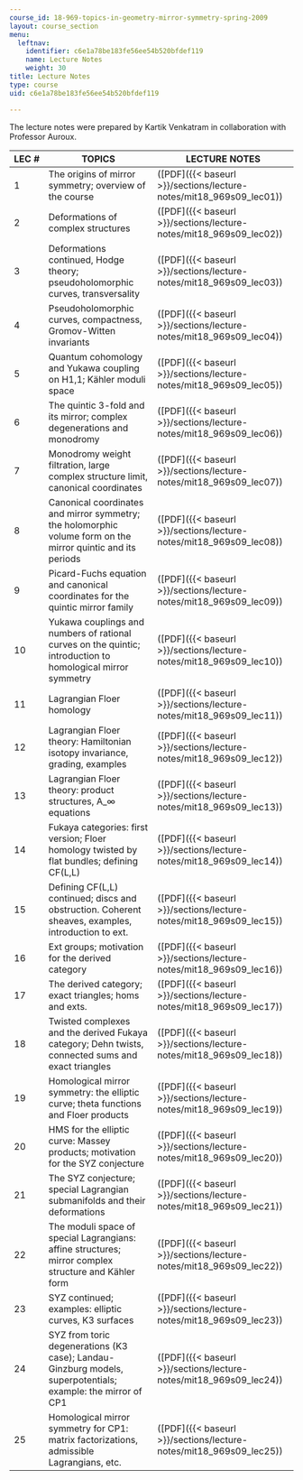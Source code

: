 ```yaml
---
course_id: 18-969-topics-in-geometry-mirror-symmetry-spring-2009
layout: course_section
menu:
  leftnav:
    identifier: c6e1a78be183fe56ee54b520bfdef119
    name: Lecture Notes
    weight: 30
title: Lecture Notes
type: course
uid: c6e1a78be183fe56ee54b520bfdef119

---
```


The lecture notes were prepared by Kartik Venkatram in collaboration with Professor Auroux.

| LEC # | TOPICS | LECTURE NOTES |
| --- | --- | --- |
| 1 | The origins of mirror symmetry; overview of the course | ([PDF]({{< baseurl >}}/sections/lecture-notes/mit18_969s09_lec01)) |
| 2 | Deformations of complex structures | ([PDF]({{< baseurl >}}/sections/lecture-notes/mit18_969s09_lec02)) |
| 3 | Deformations continued, Hodge theory; pseudoholomorphic curves, transversality | ([PDF]({{< baseurl >}}/sections/lecture-notes/mit18_969s09_lec03)) |
| 4 | Pseudoholomorphic curves, compactness, Gromov-Witten invariants | ([PDF]({{< baseurl >}}/sections/lecture-notes/mit18_969s09_lec04)) |
| 5 | Quantum cohomology and Yukawa coupling on H1,1; Kähler moduli space | ([PDF]({{< baseurl >}}/sections/lecture-notes/mit18_969s09_lec05)) |
| 6 | The quintic 3-fold and its mirror; complex degenerations and monodromy | ([PDF]({{< baseurl >}}/sections/lecture-notes/mit18_969s09_lec06)) |
| 7 | Monodromy weight filtration, large complex structure limit, canonical coordinates | ([PDF]({{< baseurl >}}/sections/lecture-notes/mit18_969s09_lec07)) |
| 8 | Canonical coordinates and mirror symmetry; the holomorphic volume form on the mirror quintic and its periods | ([PDF]({{< baseurl >}}/sections/lecture-notes/mit18_969s09_lec08)) |
| 9 | Picard-Fuchs equation and canonical coordinates for the quintic mirror family | ([PDF]({{< baseurl >}}/sections/lecture-notes/mit18_969s09_lec09)) |
| 10 | Yukawa couplings and numbers of rational curves on the quintic; introduction to homological mirror symmetry | ([PDF]({{< baseurl >}}/sections/lecture-notes/mit18_969s09_lec10)) |
| 11 | Lagrangian Floer homology | ([PDF]({{< baseurl >}}/sections/lecture-notes/mit18_969s09_lec11)) |
| 12 | Lagrangian Floer theory: Hamiltonian isotopy invariance, grading, examples | ([PDF]({{< baseurl >}}/sections/lecture-notes/mit18_969s09_lec12)) |
| 13 | Lagrangian Floer theory: product structures, A\_∞ equations | ([PDF]({{< baseurl >}}/sections/lecture-notes/mit18_969s09_lec13)) |
| 14 | Fukaya categories: first version; Floer homology twisted by flat bundles; defining CF(L,L) | ([PDF]({{< baseurl >}}/sections/lecture-notes/mit18_969s09_lec14)) |
| 15 | Defining CF(L,L) continued; discs and obstruction. Coherent sheaves, examples, introduction to ext. | ([PDF]({{< baseurl >}}/sections/lecture-notes/mit18_969s09_lec15)) |
| 16 | Ext groups; motivation for the derived category | ([PDF]({{< baseurl >}}/sections/lecture-notes/mit18_969s09_lec16)) |
| 17 | The derived category; exact triangles; homs and exts. | ([PDF]({{< baseurl >}}/sections/lecture-notes/mit18_969s09_lec17)) |
| 18 | Twisted complexes and the derived Fukaya category; Dehn twists, connected sums and exact triangles | ([PDF]({{< baseurl >}}/sections/lecture-notes/mit18_969s09_lec18)) |
| 19 | Homological mirror symmetry: the elliptic curve; theta functions and Floer products | ([PDF]({{< baseurl >}}/sections/lecture-notes/mit18_969s09_lec19)) |
| 20 | HMS for the elliptic curve: Massey products; motivation for the SYZ conjecture | ([PDF]({{< baseurl >}}/sections/lecture-notes/mit18_969s09_lec20)) |
| 21 | The SYZ conjecture; special Lagrangian submanifolds and their deformations | ([PDF]({{< baseurl >}}/sections/lecture-notes/mit18_969s09_lec21)) |
| 22 | The moduli space of special Lagrangians: affine structures; mirror complex structure and Kähler form | ([PDF]({{< baseurl >}}/sections/lecture-notes/mit18_969s09_lec22)) |
| 23 | SYZ continued; examples: elliptic curves, K3 surfaces | ([PDF]({{< baseurl >}}/sections/lecture-notes/mit18_969s09_lec23)) |
| 24 | SYZ from toric degenerations (K3 case); Landau-Ginzburg models, superpotentials; example: the mirror of CP1 | ([PDF]({{< baseurl >}}/sections/lecture-notes/mit18_969s09_lec24)) |
| 25 | Homological mirror symmetry for CP1: matrix factorizations, admissible Lagrangians, etc. | ([PDF]({{< baseurl >}}/sections/lecture-notes/mit18_969s09_lec25))